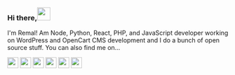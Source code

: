 ### Hi there,<img src="https://media.giphy.com/media/hvRJCLFzcasrR4ia7z/giphy.gif" width="30px" height="30px">
I'm Remal!
Am Node, Python, React, PHP, and JavaScript developer working on WordPress and OpenCart CMS development and I do a bunch of open source stuff.
You can also find me on... 


<a href="https://www.upwork.com/freelancers/~01e8b599b6a5efc0f7?s=general"><img src="https://img.shields.io/badge/Upwork-14a800?&style=for-the-badge&logo=upwork&logoColor=white" height=25></a>
<a href="https://www.fiverr.com/mahmud_remal"><img src="https://img.shields.io/badge/Fiverr-1dbf73?&style=for-the-badge&logo=fiverr&logoColor=white" height=25></a>
<a href="https://twitter.com/mahmud_remal"><img src="https://img.shields.io/badge/Twitter-1d9bf0?&style=for-the-badge&logo=twitter&logoColor=white" height=25></a>
<a href="https://www.linkedin.com/in/mahmudremal/"><img src="https://img.shields.io/badge/Linkedin-0b66c3?&style=for-the-badge&logo=linkedin&logoColor=white" height=25></a>
<a href="https://www.facebook.com/mahmudremal/"><img src="https://img.shields.io/badge/Facebook-3b5999?&style=for-the-badge&logo=facebook&logoColor=white" height=25></a>
<a href="https://www.buymeacoffee.com/mahmudremal"><img src="https://img.shields.io/badge/Buy%20Me%20a%20Coffee-fe7d37?&style=for-the-badge" height=25></a>
